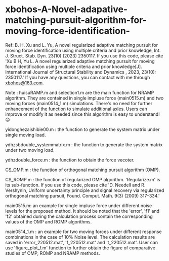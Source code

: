# xbohos-A-Novel-adapative-matching-pursuit-algorithm-for-moving-force-identification-
Ref: B. H. Xu and L. Yu, A novel regularized adaptive matching pursuit for moving force identification using multiple criteria and prior knowledge, Int. J. Struct. Stab. Dyn. 23(10) (2023) 2350117.
If you use this code, please cite 'Xu B H, Yu L. A novel regularized adaptive matching pursuit for moving force identification using multiple criteria and prior knowledge[J]. International Journal of Structural Stability and Dynamics
, 2023, 23(10): 2350117.' If you have any questions, you can contact with me through xbohos@163.com.

Note : huisuRAMP.m and selection1.m are the main function for NRAMP algorithm. They are contained in single impluse force (main0515.m) and two moving forces (main0514_1.m) simulations. There's no need for further enhancement of the
function to simulate additional axles. Users can improve or modify it as needed since this algorithm is easy to understand! 😊

yidonghezaishibie00.m : the function to generate the system matrix under single moving load.

ydhzsbdouble_systemmatrix.m : the function to generate the system matrix under two moving load.

ydhzdouble_force.m : the function to obtain the force vecoter.

CS_OMP.m : the function of orthogonal matching pursuit algorithm (OMP).

CS_ROMP.m : the function of regularized OMP algorithm. 'Regularize.m' is its sub-function. If you use this code, please cite 'D. Needell and R. Vershynin, Uniform uncertainty principle and signal recovery via regularized orthogonal matching pursuit, Found. Comput. Math. 9(3) (2009) 317–334.'

main0515.m: an example for single impluse force under different noise levels for the proposed method. It should be noted that the 'error', 'f1' and 'f2' obtained during the calculation process contain the corresponding values of the OMP and ROMP algorithms.

main0514_1.m : an example for two moving forces under different response combinations in the case of 10% Noise level. The calculation results are saved in 'error_220512.mat', 'f_220512.mat' and 't_220512.mat'. User can use 'figure_plot_f.m' function to further obtain the figure of comparative studies of OMP, ROMP and NRAMP methods.
